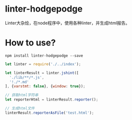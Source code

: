# linter-hodgepodge
Linter大杂烩，在node程序中，使用各种linter，并生成html报告。

# How to use?

``npm install linter-hodgepodge --save``

```javascript
let linter = require('./../index');

let linterResult = linter.jshint([
  './lib/**/*.js',
  '!./*.md'
], {varstmt: false}, {window: true});

// 获取html字符串
let reporterHtml = linterResult.reporter();

// 生成html文件
linterResult.reporterAsFile('test.html');
```